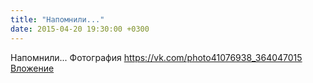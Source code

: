 ```yaml
---
title: "Напомнили..."
date: 2015-04-20 19:30:00 +0300
---
```


Напомнили...
Фотография
<a class="vk-attach" href="https://vk.com/photo41076938_364047015">https://vk.com/photo41076938_364047015</a>
<a class="vk-attach" href="https://vk.com/photo41076938_364047015">Вложение</a>
